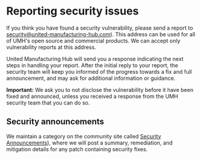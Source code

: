 # Reporting security issues

If you think you have found a security vulnerability, please send a report to [security@united-manufacturing-hub.com][security]). This address can be used for all of UMH's open source and commercial products. We can accept only vulnerability reports at this address.

United Manufacturing Hub will send you a response indicating the next steps in handling your report. After the initial reply to your report, the security team will keep you informed of the progress towards a fix and full announcement, and may ask for additional information or guidance.

**Important:** We ask you to not disclose the vulnerability before it have been fixed and announced, unless you received a response from the UMH security team that you can do so.

## Security announcements

We maintain a category on the community site called [Security Announcements][announcements]), where we will post a summary, remediation, and mitigation details for any patch containing security fixes.

<!-- definitions -->

[security]: mailto:security@united-manufacturing-hub.com

[announcements]: https://github.com/united-manufacturing-hub/sensorconnect-mock/security/advisories
